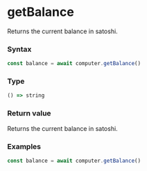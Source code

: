 # getBalance

Returns the current balance in satoshi.

### Syntax
```js
const balance = await computer.getBalance()
```

### Type
```ts
() => string
```

### Return value

Returns the current balance in satoshi.

### Examples
```ts
const balance = await computer.getBalance()
```